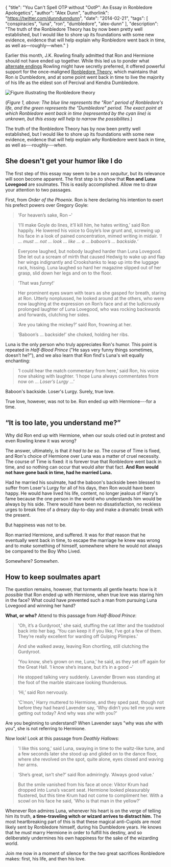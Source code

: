 {
	"title": "You Can't Spell OTP without \"OotP\": An Essay in Ronbledore Apologetics",
	"author": "Alex Dunn",
	"authorlink": "https://twitter.com/dunndunndunn",
	"date": "2014-02-21",
	"tags": [
		"conspiracies",
		"luna",
		"ron",
		"dumbledore",
		"alex-dunn"
		],
	"description": "The truth of the Ronbledore Theory has by now been pretty well established, but I would like to shore up its foundations with some new evidence, evidence that will help explain why Ronbledore went back in time, as well as—roughly—when."
}

Earlier this month, J.K. Rowling finally admitted that Ron and
Hermione should not have ended up together.  While this led us to
ponder what
[alternate endings](https://twitter.com/dunndunndunn/status/429878749941596161)
Rowling might have secretly preferred, it offered powerful support for
the once-maligned
[Ronbledore Theory](http://the-toast.net/2014/02/03/regret-pairing-ron-hermione-together-ron-time-traveling-dumbledore-jk-rowling-admits/),
which maintains that Ron *is* Dumbledore, and at some point went back
in time to live the majority of his life as the eldest son of Percival
and Kendra Dumbledore.

<!--more-->

![Figure illustrating the Ronbledore theory](/img/time.jpg "Figure illustrating the Ronbledore theory")

(*Figure 1, above: The blue line represents the "Ron" period of Ronbledore's life, and the green represents the "Dumbledore" period.  The exact point at which Ronbledore went back in time (represented by the cyan line) is unknown, but this essay will help to narrow the possibilites.*)

The truth of the Ronbledore Theory has by now been pretty well
established, but I would like to shore up its foundations with some
new evidence, evidence that will help explain *why* Ronbledore went
back in time, as well as---roughly---*when*.

## She doesn't get your humor like I do

The first step of this essay may seem to be a *non sequitur*, but its
relevance will soon become apparent.  The first step is to show that
**Ron and Luna Lovegood** are soulmates.  This is easily accomplished.
Allow me to draw your attention to two passages.

First, from *Order of the Phoenix*.  Ron is here declaring his
intention to exert his prefect powers over Gregory Goyle:

> 'For heaven’s sake, Ron –'

> ‘I’ll make Goyle do lines, it’ll kill him, he hates writing,’ said
> Ron happily. He lowered his voice to Goyle’s low grunt and, screwing
> up his face in a look of pained concentration, mimed writing in
> midair. *‘I … must … not … look … like … a … baboon’s … backside.’*

> Everyone laughed, but nobody laughed harder than Luna Lovegood. She
> let out a scream of mirth that caused Hedwig to wake up and flap her
> wings indignantly and Crookshanks to leap up into the luggage rack,
> hissing. Luna laughed so hard her magazine slipped out of her grasp,
> slid down her legs and on to the floor.

> 'That was *funny*!'

> Her prominent eyes swam with tears as she gasped for breath, staring
> at Ron. Utterly nonplussed, he looked around at the others, who were
> now laughing at the expression on Ron’s face and at the ludicrously
> prolonged laughter of Luna Lovegood, who was rocking backwards and
> forwards, clutching her sides.

> ‘Are you taking the mickey?’ said Ron, frowning at her.

> ‘Baboon’s … backside!’ she choked, holding her ribs.

Luna is the only person who truly appreciates Ron's humor.  This point
is repeated in *Half-Blood Prince* ("He says very funny things
sometimes, doesn’t he?"), and we also learn that Ron find's Luna's wit
equally enchanting:

> ‘I could hear the match commentary from here,’ said Ron, his voice
> now shaking with laughter. ‘I hope Luna always commentates from now
> on … *Loser’s Lurgy* …’

Baboon's backside.  Loser's Lurgy.  Surely, true love.

True love, however, was not to be.  Ron ended up with Hermione---for a
time.

## “It is too late, you understand me?”

Why did Ron end up with Hermione, when our souls cried out in protest
and even Rowling knew it was wrong?

The answer, ultimately, is that *it had to be so*.  The course of Time
is fixed, and Ron's choice of Hermione over Luna was a matter of cruel
necessity.  The course of Time is fixed: it is forever true that
Ronbledore went back in time, and so nothing can occur that would
alter that fact.  **And Ron would not have gone back in time,
had he married Luna.**

Had he married his soulmate, had the baboon's backside been blessed to
suffer from Loser's Lurgy for all of his days, then Ron would have
been happy.  He would have lived his life, content, no longer jealous
of Harry's fame because the one person in the world who understands
him would be always by his side.  There would have been no dissatisfaction,
no reckless urges to break free of a dreary day-to-day and make a
dramatic break with the present.

But happiness was not to be.

Ron married Hermione, and suffered.  It was for *that* reason that he
eventually went back in time, to escape the marriage he knew was wrong
and to *make* something of himself, somewhere where he would not
always be compared to the Boy Who Lived.

Somewhere?  Some*when*.

## How to keep soulmates apart

The question remains, however, that torments all gentle hearts: how is
it *possible* that Ron ended up with Hermione, when true love was
staring him in the face?  What could have prevented such a man from
pursuing Luna Lovegood and winning her hand?

**What, or who?**  Attend to this passage from *Half-Blood Prince*:

> 'Oh, it’s a Gurdyroot,' she said, stuffing the cat litter and the
> toadstool back into her bag. ‘You can keep it if you like, I’ve got
> a few of them. They’re really excellent for warding off Gulping
> Plimpies.’

> And she walked away, leaving Ron chortling, still clutching the
> Gurdyroot.

> ‘You know, she’s grown on me, Luna,’ he said, as they set off again
> for the Great Hall. ‘I know she’s insane, but it’s in a good –’

> He stopped talking very suddenly. Lavender Brown was standing at the
> foot of the marble staircase looking thunderous.

> ‘Hi,’ said Ron nervously.

> ‘C’mon,’ Harry muttered to Hermione, and they sped past, though not
> before they had heard Lavender say, 'Why didn’t you tell me you were
> getting out today? And why was *she* with you?'

Are you beginning to understand?  When Lavender says "why was *she*
with you", she is not referring to Hermione.

Now look!  Look at this passage from *Deathly Hallows*:

> 'I like this song,' said Luna, swaying in time to the waltz-like
> tune, and a few seconds later she stood up and glided on to the
> dance floor, where she revolved on the spot, quite alone, eyes
> closed and waving her arms.

> ‘She’s great, isn’t she?’ said Ron admiringly. ‘Always good value.’

> But the smile vanished from his face at once: Viktor Krum had
> dropped into Luna’s vacant seat. Hermione looked pleasurably
> flustered, but this time Krum had not come to compliment her. With a
> scowl on his face he said, 'Who is that man in the yellow?'

Whenever Ron admires Luna, whenever his heart is on the verge of
telling him its truth, **a time-traveling witch or wizard arrives to
distract him.**  The most heartbreaking part of this is that these
magical anti-Cupids are most likely sent by Ronbledore himself, during
his Dumbledore years.  He knows that he *must* marry Hermione in order
to fulfill his destiny, and so deliberately undermines his own
happiness for the sake of the wizarding world.

Join me now in a moment of silence for the *two* great sacrifices
Ronbledore makes: first, his life, and then his love.
